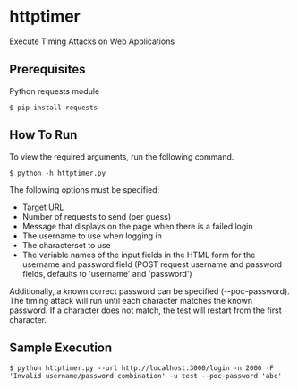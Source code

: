 # httptimer
Execute Timing Attacks on Web Applications

## Prerequisites 
Python requests module
```shell
$ pip install requests
```

## How To Run
To view the required arguments, run the following command.

```shell
$ python -h httptimer.py
```

The following options must be specified:
* Target URL
* Number of requests to send (per guess)
* Message that displays on the page when there is a failed login
* The username to use when logging in
* The characterset to use
* The variable names of the input fields in the HTML form for the username and password field (POST request username and password fields, defaults to 'username' and 'password')

Additionally, a known correct password can be specified (--poc-password). The timing attack will run until each character matches the known password. If a character does not match, the test will restart from the first character.

## Sample Execution
```shell
$ python httptimer.py --url http://localhost:3000/login -n 2000 -F 'Invalid username/password combination' -u test --poc-password 'abc'
```
